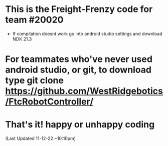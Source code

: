 # This is the Freight-Frenzy code for team #20020

* If compilation doesnt work go into android studio settings and download NDK 21.3

# For teammates who've never used android studio, or git, to download type git clone https://github.com/WestRidgebotics/FtcRobotController/

# That's it! happy or unhappy coding

(Last Updated 11-12-22 ~10:10pm)
